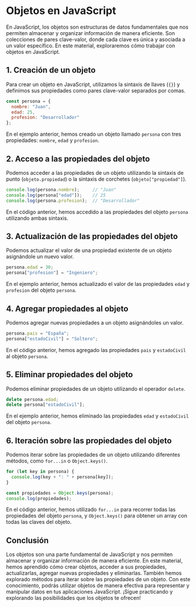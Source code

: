 # Objetos en JavaScript

En JavaScript, los objetos son estructuras de datos fundamentales que nos permiten almacenar y organizar información de manera eficiente. Son colecciones de pares clave-valor, donde cada clave es única y asociada a un valor específico. En este material, exploraremos cómo trabajar con objetos en JavaScript.

## 1. Creación de un objeto

Para crear un objeto en JavaScript, utilizamos la sintaxis de llaves (`{}`) y definimos sus propiedades como pares clave-valor separados por comas.

```javascript
const persona = {
  nombre: "Juan",
  edad: 25,
  profesion: "Desarrollador"
};
```

En el ejemplo anterior, hemos creado un objeto llamado `persona` con tres propiedades: `nombre`, `edad` y `profesion`.

## 2. Acceso a las propiedades del objeto

Podemos acceder a las propiedades de un objeto utilizando la sintaxis de punto (`objeto.propiedad`) o la sintaxis de corchetes (`objeto["propiedad"]`).

```javascript
console.log(persona.nombre);     // "Juan"
console.log(persona["edad"]);    // 25
console.log(persona.profesion);  // "Desarrollador"
```

En el código anterior, hemos accedido a las propiedades del objeto `persona` utilizando ambas sintaxis.

## 3. Actualización de las propiedades del objeto

Podemos actualizar el valor de una propiedad existente de un objeto asignándole un nuevo valor.

```javascript
persona.edad = 30;
persona["profesion"] = "Ingeniero";
```

En el ejemplo anterior, hemos actualizado el valor de las propiedades `edad` y `profesion` del objeto `persona`.

## 4. Agregar propiedades al objeto

Podemos agregar nuevas propiedades a un objeto asignándoles un valor.

```javascript
persona.pais = "España";
persona["estadoCivil"] = "Soltero";
```

En el código anterior, hemos agregado las propiedades `pais` y `estadoCivil` al objeto `persona`.

## 5. Eliminar propiedades del objeto

Podemos eliminar propiedades de un objeto utilizando el operador `delete`.

```javascript
delete persona.edad;
delete persona["estadoCivil"];
```

En el ejemplo anterior, hemos eliminado las propiedades `edad` y `estadoCivil` del objeto `persona`.

## 6. Iteración sobre las propiedades del objeto

Podemos iterar sobre las propiedades de un objeto utilizando diferentes métodos, como `for...in` o `Object.keys()`.

```javascript
for (let key in persona) {
  console.log(key + ": " + persona[key]);
}

const propiedades = Object.keys(persona);
console.log(propiedades);
```

En el código anterior, hemos utilizado `for...in` para recorrer todas las propiedades del objeto `persona`, y `Object.keys()` para obtener un array con todas las claves del objeto.

## Conclusión

Los objetos son una parte fundamental de JavaScript y nos permiten almacenar y organizar información de manera eficiente. En este material, hemos aprendido cómo crear objetos, acceder a sus propiedades, actualizarlas, agregar nuevas propiedades y eliminarlas. También hemos explorado métodos para iterar sobre las propiedades de un objeto. Con este conocimiento, podrás utilizar objetos de manera efectiva para representar y manipular datos en tus aplicaciones JavaScript. ¡Sigue practicando y explorando las posibilidades que los objetos te ofrecen!